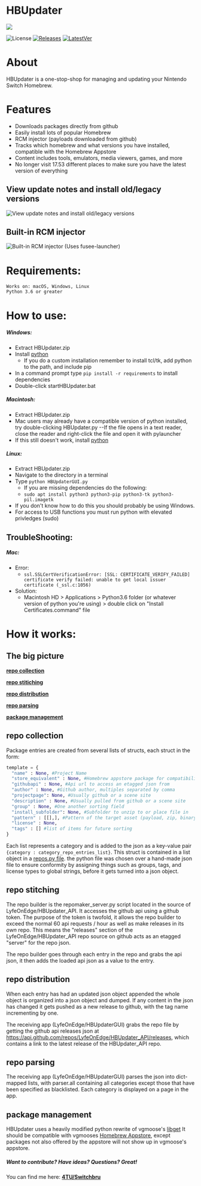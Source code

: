 # HBUpdater
![](img/main.png)

![License](https://img.shields.io/badge/License-GPLv3-blue.svg) [![Releases](https://img.shields.io/github/downloads/LyfeOnEdge/HBUpdater/total.svg)]() [![LatestVer](https://img.shields.io/github/release-pre/LyfeOnEdge/HBUpdater.svg)]()

# About
HBUpdater is a one-stop-shop for managing and updating your Nintendo Switch Homebrew.

# Features
  - Downloads packages directly from github
  - Easily install lots of popular Homebrew
  - RCM injector (payloads downloaded from github)
  - Tracks which homebrew and what versions you have installed, compatible with the Homebrew Appstore 
  - Content includes tools, emulators, media viewers, games, and more
  - No longer visit 17.53 different places to make sure you have the latest version of everything

## View update notes and install old/legacy versions
![View update notes and install old/legacy versions](img/detail.png)

## Built-in RCM injector
![Built-in RCM injector (Uses fusee-launcher)](img/injector.png)

# Requirements:
    Works on: macOS, Windows, Linux
    Python 3.6 or greater

# How to use:
##### Windows:
  - Extract HBUpdater.zip
  - Install [python](https://www.python.org/downloads/release/python-373/)
    - If you do a custom installation remember to install tcl/tk, add python to the path, and include pip
  - In a command prompt type ```pip install -r requirements``` to install dependencies
  - Double-click startHBUpdater.bat

##### Macintosh:
- Extract HBUpdater.zip
- Mac users may already have a compatible version of python installed, try double-clicking HBUpdater.py
--If the file opens in a text reader, close the reader and right-click the file and open it with pylauncher
- If this still doesn't work, install [python](https://www.python.org/downloads/release/python-373/)

##### Linux:
- Extract HBUpdater.zip
- Navigate to the directory in a terminal
- Type `python HBUpdaterGUI.py`
  - If you are missing dependencies do the following:
  - `sudo apt install python3 python3-pip python3-tk python3-pil.imagetk`
- If you don't know how to do this you should probably be using Windows.
- For access to USB functions you must run python with elevated privledges (sudo)

## TroubleShooting:
##### Mac:
- Error:
  - ```ssl.SSLCertVerificationError: [SSL: CERTIFICATE_VERIFY_FAILED] certificate verify failed: unable to get local issuer certificate (_ssl.c:1056)```
- Solution:
  - Macintosh HD > Applications > Python3.6 folder (or whatever version of python you're using) > double click on "Install Certificates.command" file

# How it works:

## The big picture
[**repo collection**](#repo-collection)

[**repo stitiching**](#repo-stitching)

[**repo distribution**](#repo-distribution)
  
[**repo parsing**](#repo-parsing)
  
[**package management**](#package-management)

## repo collection
  Package entries are created from several lists of structs, each struct in the form:
  ```python
  template = {
    "name" : None, #Project Name
    "store_equivalent" : None, #Homebrew appstore package for compatibility, if it exists, otherwise it's an HBUpdater specific package
    "githubapi" : None, #Api url to access an etagged json from
    "author" : None, #Github author, multiples separated by comma
    "projectpage": None, #Usually github or a scene site
    "description" : None, #Usually pulled from github or a scene site
    "group" : None, #One another sorting field
    "install_subfolder": None, #Subfolder to unzip to or place file in
    "pattern" : [[],], #Pattern of the target asset (payload, zip, binary, etc)
    "license" : None, 
    "tags" : [] #list of items for future sorting
  }
  ```
  Each list represents a category and is added to the json as a key-value pair `{category : category_repo_entries_list}`.
  This struct is contained in a list object in a [repos.py file](https://github.com/LyfeOnEdge/HBUpdater_API/blob/master/repos.py). the python file was chosen over a hand-made json file to ensure conformity by assigning things such as groups, tags, and license types to global strings, before it gets turned into a json object.

## repo stitching
  The repo builder is the repomaker_server.py script located in the source of LyfeOnEdge/HBUpdater_API. It accesses the github api using a github token. The purpose of the token is twofold, it allows the repo builder to exceed the normal 60 api requests / hour as well as make releases in its *own* repo. This means the "releases" section of the LyfeOnEdge/HBUpdater_API repo source on github acts as an etagged "server" for the repo json.

  The repo builder goes through each entry in the repo and grabs the api json, it then adds the loaded api json as a value to the entry.

## repo distribution
  When each entry has had an updated json object appended the whole object is organized into a json object and dumped. If any content in the json has changed it gets pushed as a new release to github, with the tag name incrementing by one.

  The receiving app (LyfeOnEdge/HBUpdaterGUI) grabs the repo file by getting the github api releases json at https://api.github.com/repos/LyfeOnEdge/HBUpdater_API/releases, which contains a link to the latest release of the HBUpdater_API repo.

## repo parsing
  The receiving app (LyfeOnEdge/HBUpdaterGUI) parses the json into dict-mapped lists, with parser.all containing all categories except those that have been specified as blacklisted. Each category is displayed on a page in the app.

## package management
  HBUpdater uses a heavily modified python rewrite of vgmoose's [libget](https://github.com/vgmoose/libget)
  It should be compatible with vgmooses [Homebrew Appstore](https://github.com/vgmoose/hb-appstore), except packages not also offered by the appstore will not show up in vgmoose's appstore.

##### Want to contribute? Have ideas? Questions? Great!
You can find me here: 
**[4TU/Switchbru](https://discord.gg/uAfu6yM)**